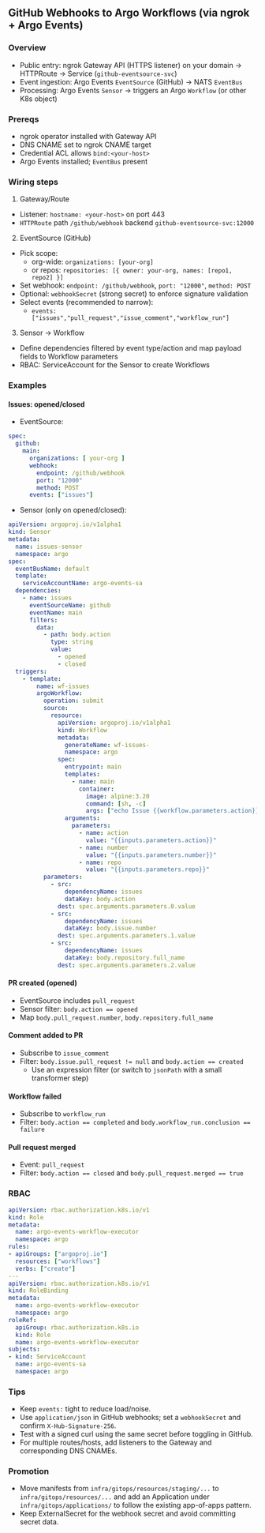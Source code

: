 ## GitHub Webhooks to Argo Workflows (via ngrok + Argo Events)

### Overview
- Public entry: ngrok Gateway API (HTTPS listener) on your domain → HTTPRoute → Service (`github-eventsource-svc`)
- Event ingestion: Argo Events `EventSource` (GitHub) → NATS `EventBus`
- Processing: Argo Events `Sensor` → triggers an Argo `Workflow` (or other K8s object)

### Prereqs
- ngrok operator installed with Gateway API
- DNS CNAME set to ngrok CNAME target
- Credential ACL allows `bind:<your-host>`
- Argo Events installed; `EventBus` present

### Wiring steps
1) Gateway/Route
- Listener: `hostname: <your-host>` on port 443
- `HTTPRoute` path `/github/webhook` backend `github-eventsource-svc:12000`

2) EventSource (GitHub)
- Pick scope:
  - org-wide: `organizations: [your-org]`
  - or repos: `repositories: [{ owner: your-org, names: [repo1, repo2] }]`
- Set webhook: `endpoint: /github/webhook`, `port: "12000"`, `method: POST`
- Optional: `webhookSecret` (strong secret) to enforce signature validation
- Select events (recommended to narrow):
  - `events: ["issues","pull_request","issue_comment","workflow_run"]`

3) Sensor → Workflow
- Define dependencies filtered by event type/action and map payload fields to Workflow parameters
- RBAC: ServiceAccount for the Sensor to create Workflows

### Examples

#### Issues: opened/closed
- EventSource:
```yaml
spec:
  github:
    main:
      organizations: [ your-org ]
      webhook:
        endpoint: /github/webhook
        port: "12000"
        method: POST
      events: ["issues"]
```
- Sensor (only on opened/closed):
```yaml
apiVersion: argoproj.io/v1alpha1
kind: Sensor
metadata:
  name: issues-sensor
  namespace: argo
spec:
  eventBusName: default
  template:
    serviceAccountName: argo-events-sa
  dependencies:
    - name: issues
      eventSourceName: github
      eventName: main
      filters:
        data:
          - path: body.action
            type: string
            value:
              - opened
              - closed
  triggers:
    - template:
        name: wf-issues
        argoWorkflow:
          operation: submit
          source:
            resource:
              apiVersion: argoproj.io/v1alpha1
              kind: Workflow
              metadata:
                generateName: wf-issues-
                namespace: argo
              spec:
                entrypoint: main
                templates:
                  - name: main
                    container:
                      image: alpine:3.20
                      command: [sh, -c]
                      args: ["echo Issue {{workflow.parameters.action}} #{{workflow.parameters.number}} in {{workflow.parameters.repo}}"]
                arguments:
                  parameters:
                    - name: action
                      value: "{{inputs.parameters.action}}"
                    - name: number
                      value: "{{inputs.parameters.number}}"
                    - name: repo
                      value: "{{inputs.parameters.repo}}"
          parameters:
            - src:
                dependencyName: issues
                dataKey: body.action
              dest: spec.arguments.parameters.0.value
            - src:
                dependencyName: issues
                dataKey: body.issue.number
              dest: spec.arguments.parameters.1.value
            - src:
                dependencyName: issues
                dataKey: body.repository.full_name
              dest: spec.arguments.parameters.2.value
```

#### PR created (opened)
- EventSource includes `pull_request`
- Sensor filter: `body.action == opened`
- Map `body.pull_request.number`, `body.repository.full_name`

#### Comment added to PR
- Subscribe to `issue_comment`
- Filter: `body.issue.pull_request != null` and `body.action == created`
  - Use an expression filter (or switch to `jsonPath` with a small transformer step)

#### Workflow failed
- Subscribe to `workflow_run`
- Filter: `body.action == completed` and `body.workflow_run.conclusion == failure`

#### Pull request merged
- Event: `pull_request`
- Filter: `body.action == closed` and `body.pull_request.merged == true`

### RBAC
```yaml
apiVersion: rbac.authorization.k8s.io/v1
kind: Role
metadata:
  name: argo-events-workflow-executor
  namespace: argo
rules:
- apiGroups: ["argoproj.io"]
  resources: ["workflows"]
  verbs: ["create"]
---
apiVersion: rbac.authorization.k8s.io/v1
kind: RoleBinding
metadata:
  name: argo-events-workflow-executor
  namespace: argo
roleRef:
  apiGroup: rbac.authorization.k8s.io
  kind: Role
  name: argo-events-workflow-executor
subjects:
- kind: ServiceAccount
  name: argo-events-sa
  namespace: argo
```

### Tips
- Keep `events:` tight to reduce load/noise.
- Use `application/json` in GitHub webhooks; set a `webhookSecret` and confirm `X-Hub-Signature-256`.
- Test with a signed curl using the same secret before toggling in GitHub.
- For multiple routes/hosts, add listeners to the Gateway and corresponding DNS CNAMEs.

### Promotion
- Move manifests from `infra/gitops/resources/staging/...` to `infra/gitops/resources/...` and add an Application under `infra/gitops/applications/` to follow the existing app-of-apps pattern.
- Keep ExternalSecret for the webhook secret and avoid committing secret data.
